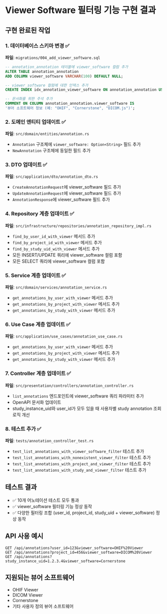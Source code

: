 # Viewer Software 필터링 기능 구현 결과

## 구현 완료된 작업

### 1. 데이터베이스 스키마 변경 ✅
**파일**: `migrations/004_add_viewer_software.sql`
```sql
-- annotation_annotation 테이블에 viewer_software 컬럼 추가
ALTER TABLE annotation_annotation 
ADD COLUMN viewer_software VARCHAR(100) DEFAULT NULL;

-- viewer_software 컬럼에 대한 인덱스 추가
CREATE INDEX idx_annotation_viewer_software ON annotation_annotation USING GIN (viewer_software);

-- 문서화를 위한 주석 추가
COMMENT ON COLUMN annotation_annotation.viewer_software IS 
'뷰어 소프트웨어 정보 (예: "OHIF", "Cornerstone", "DICOM.js")';
```

### 2. 도메인 엔티티 업데이트 ✅
**파일**: `src/domain/entities/annotation.rs`
- `Annotation` 구조체에 `viewer_software: Option<String>` 필드 추가
- `NewAnnotation` 구조체에 동일한 필드 추가

### 3. DTO 업데이트 ✅
**파일**: `src/application/dto/annotation_dto.rs`
- `CreateAnnotationRequest`에 viewer_software 필드 추가
- `UpdateAnnotationRequest`에 viewer_software 필드 추가
- `AnnotationResponse`에 viewer_software 필드 추가

### 4. Repository 계층 업데이트 ✅
**파일**: `src/infrastructure/repositories/annotation_repository_impl.rs`
- `find_by_user_id_with_viewer` 메서드 추가
- `find_by_project_id_with_viewer` 메서드 추가
- `find_by_study_uid_with_viewer` 메서드 추가
- 모든 INSERT/UPDATE 쿼리에 viewer_software 컬럼 포함
- 모든 SELECT 쿼리에 viewer_software 컬럼 포함

### 5. Service 계층 업데이트 ✅
**파일**: `src/domain/services/annotation_service.rs`
- `get_annotations_by_user_with_viewer` 메서드 추가
- `get_annotations_by_project_with_viewer` 메서드 추가
- `get_annotations_by_study_with_viewer` 메서드 추가

### 6. Use Case 계층 업데이트 ✅
**파일**: `src/application/use_cases/annotation_use_case.rs`
- `get_annotations_by_user_with_viewer` 메서드 추가
- `get_annotations_by_project_with_viewer` 메서드 추가
- `get_annotations_by_study_with_viewer` 메서드 추가

### 7. Controller 계층 업데이트 ✅
**파일**: `src/presentation/controllers/annotation_controller.rs`
- `list_annotations` 엔드포인트에 viewer_software 쿼리 파라미터 추가
- OpenAPI 문서화 업데이트
- study_instance_uid와 user_id가 모두 있을 때 사용자별 study annotation 조회 로직 개선

### 8. 테스트 추가 ✅
**파일**: `tests/annotation_controller_test.rs`
- `test_list_annotations_with_viewer_software_filter` 테스트 추가
- `test_list_annotations_with_nonexistent_viewer_filter` 테스트 추가
- `test_list_annotations_with_project_and_viewer_filter` 테스트 추가
- `test_list_annotations_with_study_and_viewer_filter` 테스트 추가

## 테스트 결과
- ✅ 10개 어노테이션 테스트 모두 통과
- ✅ viewer_software 필터링 기능 정상 동작
- ✅ 다양한 필터링 조합 (user_id, project_id, study_uid + viewer_software) 정상 동작

## API 사용 예시
```
GET /api/annotations?user_id=123&viewer_software=OHIF%20Viewer
GET /api/annotations?project_id=456&viewer_software=DICOM%20Viewer
GET /api/annotations?study_instance_uid=1.2.3.4&viewer_software=Cornerstone
```

## 지원되는 뷰어 소프트웨어
- OHIF Viewer
- DICOM Viewer
- Cornerstone
- 기타 사용자 정의 뷰어 소프트웨어
